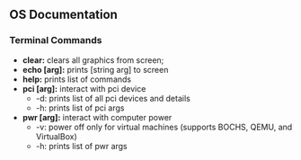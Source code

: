 ## OS Documentation
### Terminal Commands
- **clear:** clears all graphics from screen;
- **echo [arg]:** prints [string arg] to screen
- **help:** prints list of commands
- **pci [arg]:** interact with pci device
    - -d: prints list of all pci devices and details
    - -h: prints list of pci args
- **pwr [arg]:** interact with computer power
    - -v: power off only for virtual machines (supports BOCHS, QEMU, and VirtualBox)
    - -h: prints list of pwr args